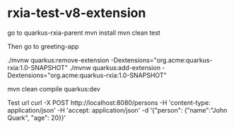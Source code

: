 # rxia-test-v8-extension


go to quarkus-rxia-parent
mvn install
mvn clean test

Then go to greeting-app

./mvnw quarkus:remove-extension -Dextensions="org.acme:quarkus-rxia:1.0-SNAPSHOT"
./mvnw quarkus:add-extension -Dextensions="org.acme:quarkus-rxia:1.0-SNAPSHOT"

mvn clean compile quarkus:dev

Test url 
curl -X POST http://localhost:8080/persons     -H 'content-type: application/json'     -H 'accept: application/json'     -d '{"person": {"name":"John Quark", "age": 20}}'
